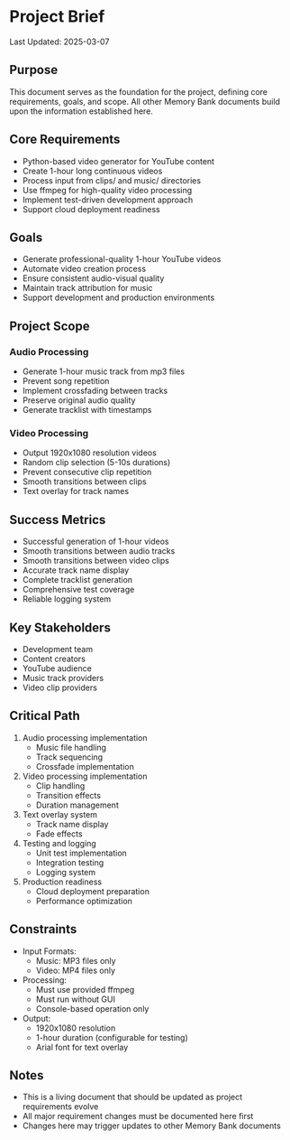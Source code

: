 # Project Brief

Last Updated: 2025-03-07

## Purpose
This document serves as the foundation for the project, defining core requirements, goals, and scope. All other Memory Bank documents build upon the information established here.

## Core Requirements
- Python-based video generator for YouTube content
- Create 1-hour long continuous videos
- Process input from clips/ and music/ directories
- Use ffmpeg for high-quality video processing
- Implement test-driven development approach
- Support cloud deployment readiness

## Goals
- Generate professional-quality 1-hour YouTube videos
- Automate video creation process
- Ensure consistent audio-visual quality
- Maintain track attribution for music
- Support development and production environments

## Project Scope
### Audio Processing
- Generate 1-hour music track from mp3 files
- Prevent song repetition
- Implement crossfading between tracks
- Preserve original audio quality
- Generate tracklist with timestamps

### Video Processing
- Output 1920x1080 resolution videos
- Random clip selection (5-10s durations)
- Prevent consecutive clip repetition
- Smooth transitions between clips
- Text overlay for track names

## Success Metrics
- Successful generation of 1-hour videos
- Smooth transitions between audio tracks
- Smooth transitions between video clips
- Accurate track name display
- Complete tracklist generation
- Comprehensive test coverage
- Reliable logging system

## Key Stakeholders
- Development team
- Content creators
- YouTube audience
- Music track providers
- Video clip providers

## Critical Path
1. Audio processing implementation
   - Music file handling
   - Track sequencing
   - Crossfade implementation
2. Video processing implementation
   - Clip handling
   - Transition effects
   - Duration management
3. Text overlay system
   - Track name display
   - Fade effects
4. Testing and logging
   - Unit test implementation
   - Integration testing
   - Logging system
5. Production readiness
   - Cloud deployment preparation
   - Performance optimization

## Constraints
- Input Formats:
  - Music: MP3 files only
  - Video: MP4 files only
- Processing:
  - Must use provided ffmpeg
  - Must run without GUI
  - Console-based operation only
- Output:
  - 1920x1080 resolution
  - 1-hour duration (configurable for testing)
  - Arial font for text overlay

## Notes
- This is a living document that should be updated as project requirements evolve
- All major requirement changes must be documented here first
- Changes here may trigger updates to other Memory Bank documents
